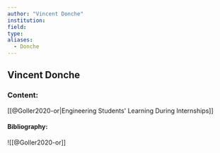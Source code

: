 ```yaml
---
author: "Vincent Donche"
institution:
field:
type:
aliases:
  - Donche
---
```


## Vincent Donche

### Content:
[[@Goller2020-or|Engineering Students' Learning During Internships]]

#### Bibliography:

![[@Goller2020-or]]
